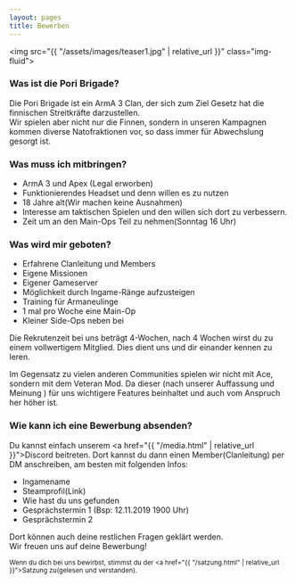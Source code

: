 ```yaml
---
layout: pages
title: Bewerben
---
```


<img src="{{ "/assets/images/teaser1.jpg" | relative_url }}" class="img-fluid">
    
### Was ist die Pori Brigade?

Die Pori Brigade ist ein ArmA 3 Clan, der sich zum Ziel Gesetz hat die finnischen Streitkräfte darzustellen.   
Wir spielen aber nicht nur die Finnen, sondern in unseren Kampagnen kommen diverse Natofraktionen vor, so dass immer für Abwechslung gesorgt ist.   

### Was muss ich mitbringen?

* ArmA 3 und Apex (Legal erworben)
* Funktionierendes Headset und denn willen es zu nutzen
* 18 Jahre alt(Wir machen keine Ausnahmen)
* Interesse am taktischen Spielen und den willen sich dort zu verbessern.
* Zeit um an den Main-Ops Teil zu nehmen(Sonntag 16 Uhr)

### Was wird mir geboten?

* Erfahrene Clanleitung und Members
* Eigene Missionen
* Eigener Gameserver
* Möglichkeit durch Ingame-Ränge aufzusteigen
* Training für Armaneulinge
* 1 mal pro Woche eine Main-Op
* Kleiner Side-Ops neben bei

Die Rekrutenzeit bei uns beträgt 4-Wochen, nach 4 Wochen wirst du zu einem vollwertigem Mitglied. Dies dient uns und dir einander kennen zu leren.

Im Gegensatz zu vielen anderen Communities spielen wir nicht mit Ace, sondern mit dem Veteran Mod.
Da dieser (nach unserer Auffassung und Meinung ) für uns wichtigere Features beinhaltet und auch vom Anspruch her höher ist.

### Wie kann ich eine Bewerbung absenden?

Du kannst einfach unserem <a href="{{ "/media.html" | relative_url }}">Discord</a> beitreten. Dort kannst du dann einen Member(Clanleitung) per DM anschreiben, am besten mit folgenden Infos:

* Ingamename
* Steamprofil(Link)
* Wie hast du uns gefunden
* Gesprächstermin 1 (Bsp: 12.11.2019 1900 Uhr)
* Gesprächstermin 2 

Dort können auch deine restlichen Fragen geklärt werden.   
Wir freuen uns auf deine Bewerbung!

<sup>Wenn du dich bei uns bewirbst, stimmst du der <a href="{{ "/satzung.html" | relative_url }}">Satzung</a> zu(gelesen und verstanden).</sup>